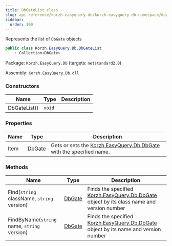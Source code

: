 ```yaml
---
title: DbGateList class
slug: api-reference/korzh-easyquery-db/korzh-easyquery-db-namespace/dbgatelist-class
sidebar:
  order: 100
---
```


Represents the list of `DbGate` objects
```csharp
public class Korzh.EasyQuery.Db.DbGateList
    : Collection<DbGate>

```
Package: `Korzh.EasyQuery.Db` (targets: `netstandard2.0`)

Assembly: `Korzh.EasyQuery.Db.dll`

### Constructors

| Name | Type | Description | 
| --- | --- | --- | 
| DbGateList() | `void` |  | 


### Properties

| Name | Type | Description | 
| --- | --- | --- | 
| Item | [DbGate](///////////////easyquery/docs/api-reference/korzh-easyquery-db/korzh-easyquery-db-namespace/dbgate-class) | Gets or sets the [Korzh.EasyQuery.Db.DbGate](///////////////easyquery/docs/api-reference/korzh-easyquery-db/korzh-easyquery-db-namespace/dbgate-class) with the specified name. | 


### Methods

| Name | Type | Description | 
| --- | --- | --- | 
| Find(`string` className, `string` version) | [DbGate](///////////////easyquery/docs/api-reference/korzh-easyquery-db/korzh-easyquery-db-namespace/dbgate-class) | Finds the specified [Korzh.EasyQuery.Db.DbGate](///////////////easyquery/docs/api-reference/korzh-easyquery-db/korzh-easyquery-db-namespace/dbgate-class) object by its class name and version number | 
| FindByName(`string` name, `string` version) | [DbGate](///////////////easyquery/docs/api-reference/korzh-easyquery-db/korzh-easyquery-db-namespace/dbgate-class) | Finds the specified [Korzh.EasyQuery.Db.DbGate](///////////////easyquery/docs/api-reference/korzh-easyquery-db/korzh-easyquery-db-namespace/dbgate-class) object by its name and version number |
